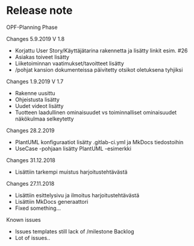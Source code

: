 # Release note

OPF-Planning Phase

Changes 5.9.2019 V 1.8

* Korjattu User Story/Käyttäjätarina rakennetta ja lisätty linkit esim. #26
* Asiakas toiveet lisätty
* Liiketoiminnan vaatimukset/tavoitteet lisätty
* /pohjat kansion dokumenteissa päivitetty otsikot oletuksena tyhjiksi

Changes 1.9.2019 V 1.7

* Rakenne uusittu
* Ohjeistusta lisätty
* Uudet videot lisätty
* Tuotteen laadullinen ominaisuudet vs toiminnalliset ominaisuudet näkökulmaa selkeytetty

Changes 28.2.2019

* PlantUML konfiguraatiot lisätty .gitlab-ci.yml ja MkDocs tiedostoihin
* UseCase -pohjaan lisätty PlantUML -esimerkki


Changes 31.12.2018

* Lisättiin tarkempi muistus harjoitustehtävästä

Changes 27.11.2018

* Lisättiin esittelysivu ja ilmoitus harjoitustehtävästä
* Lisättiin MkDocs generaattori
* Fixed something...

Known issues

* Issues templates still lack of /milestone Backlog
* Lot of issues.. 
